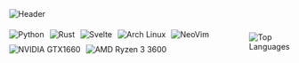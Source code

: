 <img src="https://capsule-render.vercel.app/api?type=waving&color=363636&height=300&section=header&text=Hey,%20I'm%20Notix&fontSize=100&fontColor=cccccc" alt="Header" />

<div style="display: flex; align-items: center; margin-top: 20px;">
  <div style="display: flex; flex-wrap: wrap; gap: 10px; justify-content: flex-start;">
    <img src="https://img.shields.io/badge/Python-3776AB?style=for-the-badge&logo=python&logoColor=white" alt="Python" />
    <img src="https://img.shields.io/badge/Rust-000000?style=for-the-badge&logo=rust&logoColor=white" alt="Rust" />
    <img src="https://img.shields.io/badge/Svelte-4A4A55?style=for-the-badge&logo=svelte&logoColor=FF3E00" alt="Svelte" />
    <img src="https://img.shields.io/badge/Arch_Linux-1793D1?style=for-the-badge&logo=arch-linux&logoColor=white" alt="Arch Linux" />
    <img src="https://img.shields.io/badge/NeoVim-%2357A143.svg?&style=for-the-badge&logo=neovim&logoColor=white" alt="NeoVim" />
    <img src="https://img.shields.io/badge/NVIDIA-GTX1660-76B900?style=for-the-badge&logo=nvidia&logoColor=white" alt="NVIDIA GTX1660" />
    <img src="https://img.shields.io/badge/AMD-Ryzen_3_3600-ED1C24?style=for-the-badge&logo=amd&logoColor=white" alt="AMD Ryzen 3 3600" />
  </div>

  <div style="flex: 1;">
    <img src="https://github-readme-stats.vercel.app/api/top-langs/?username=fobbidennotis&layout=donut-vertical&theme=dark&langs_count=4&card_width=800" alt="Top Languages" />
  </div>
</div>
